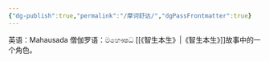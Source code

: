 ```yaml
---
{"dg-publish":true,"permalink":"/摩诃舒达/","dgPassFrontmatter":true}
---
```


英语：Mahausada
僧伽罗语：මහෞෂධ
[[《智生本生》\|《智生本生》]]故事中的一个角色。